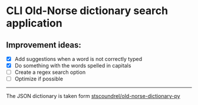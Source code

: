 # CLI Old-Norse dictionary search application

## Improvement ideas:
 * [x] Add suggestions when a word is not correctly typed
 * [x] Do something with the words spelled in capitals
 * [ ] Create a regex search option
 * [ ] Optimize if possible

---
The JSON dictionary is taken form [stscoundrel/old-norse-dictionary-py](https://github.com/stscoundrel/old-norse-dictionary-py)
